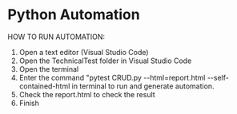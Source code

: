 # Python Automation

HOW TO RUN AUTOMATION:
1. Open a text editor (Visual Studio Code)
2. Open the TechnicalTest folder in Visual Studio Code
3. Open the terminal
4. Enter the command "pytest CRUD.py --html=report.html --self-contained-html in terminal to run and generate automation.
5. Check the report.html to check the result
6. Finish
